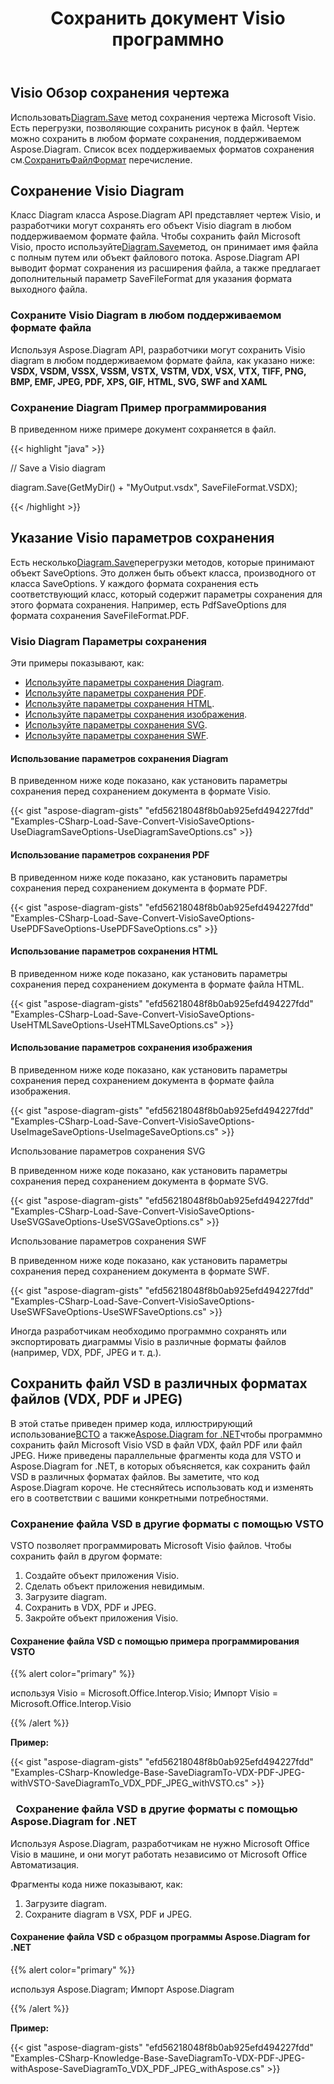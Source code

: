 ﻿---
title: Сохранить документ Visio программно
linktitle: Сохранить документ Visio
type: docs
weight: 30
url: /ru/net/save-visio-document/
description: На этой странице описывается, как сохранить документ Visio в файл, поток с библиотекой Aspose.Diagram.
---
## **Visio Обзор сохранения чертежа**
 Использовать[Diagram.Save]() метод сохранения чертежа Microsoft Visio. Есть перегрузки, позволяющие сохранить рисунок в файл. Чертеж можно сохранить в любом формате сохранения, поддерживаемом Aspose.Diagram. Список всех поддерживаемых форматов сохранения см.[СохранитьФайлФормат]() перечисление.
## **Сохранение Visio Diagram**
 Класс Diagram класса Aspose.Diagram API представляет чертеж Visio, и разработчики могут сохранять его объект Visio diagram в любом поддерживаемом формате файла. Чтобы сохранить файл Microsoft Visio, просто используйте[Diagram.Save]()метод, он принимает имя файла с полным путем или объект файлового потока. Aspose.Diagram API выводит формат сохранения из расширения файла, а также предлагает дополнительный параметр SaveFileFormat для указания формата выходного файла.
### **Сохраните Visio Diagram в любом поддерживаемом формате файла**
Используя Aspose.Diagram API, разработчики могут сохранить Visio diagram в любом поддерживаемом формате файла, как указано ниже:
**VSDX, VSDM, VSSX, VSSM, VSTX, VSTM, VDX, VSX, VTX, TIFF, PNG, BMP, EMF, JPEG, PDF, XPS, GIF, HTML, SVG, SWF and XAML**
### **Сохранение Diagram Пример программирования**
В приведенном ниже примере документ сохраняется в файл.

{{< highlight "java" >}}

 // Save a Visio diagram

diagram.Save(GetMyDir() + "MyOutput.vsdx", SaveFileFormat.VSDX);

{{< /highlight >}}
## **Указание Visio параметров сохранения**
 Есть несколько[Diagram.Save]()перегрузки методов, которые принимают объект SaveOptions. Это должен быть объект класса, производного от класса SaveOptions. У каждого формата сохранения есть соответствующий класс, который содержит параметры сохранения для этого формата сохранения. Например, есть PdfSaveOptions для формата сохранения SaveFileFormat.PDF.
### **Visio Diagram Параметры сохранения**
Эти примеры показывают, как:

- [Используйте параметры сохранения Diagram](https://docs.aspose.com/diagram/net/save-visio-document/).
- [Используйте параметры сохранения PDF](https://docs.aspose.com/diagram/net/save-visio-document/).
- [Используйте параметры сохранения HTML](https://docs.aspose.com/diagram/net/save-visio-document/).
- [Используйте параметры сохранения изображения](https://docs.aspose.com/diagram/net/save-visio-document/).
- [Используйте параметры сохранения SVG](https://docs.aspose.com/diagram/net/save-visio-document/).
- [Используйте параметры сохранения SWF](https://docs.aspose.com/diagram/net/save-visio-document/).
#### **Использование параметров сохранения Diagram**
В приведенном ниже коде показано, как установить параметры сохранения перед сохранением документа в формате Visio.

{{< gist "aspose-diagram-gists" "efd56218048f8b0ab925efd494227fdd" "Examples-CSharp-Load-Save-Convert-VisioSaveOptions-UseDiagramSaveOptions-UseDiagramSaveOptions.cs" >}}



#### **Использование параметров сохранения PDF**
В приведенном ниже коде показано, как установить параметры сохранения перед сохранением документа в формате PDF.

{{< gist "aspose-diagram-gists" "efd56218048f8b0ab925efd494227fdd" "Examples-CSharp-Load-Save-Convert-VisioSaveOptions-UsePDFSaveOptions-UsePDFSaveOptions.cs" >}}



#### **Использование параметров сохранения HTML**
В приведенном ниже коде показано, как установить параметры сохранения перед сохранением документа в формате файла HTML.

{{< gist "aspose-diagram-gists" "efd56218048f8b0ab925efd494227fdd" "Examples-CSharp-Load-Save-Convert-VisioSaveOptions-UseHTMLSaveOptions-UseHTMLSaveOptions.cs" >}}



#### **Использование параметров сохранения изображения**
В приведенном ниже коде показано, как установить параметры сохранения перед сохранением документа в формате файла изображения.



{{< gist "aspose-diagram-gists" "efd56218048f8b0ab925efd494227fdd" "Examples-CSharp-Load-Save-Convert-VisioSaveOptions-UseImageSaveOptions-UseImageSaveOptions.cs" >}}


Использование параметров сохранения SVG

В приведенном ниже коде показано, как установить параметры сохранения перед сохранением документа в формате SVG.

{{< gist "aspose-diagram-gists" "efd56218048f8b0ab925efd494227fdd" "Examples-CSharp-Load-Save-Convert-VisioSaveOptions-UseSVGSaveOptions-UseSVGSaveOptions.cs" >}}


Использование параметров сохранения SWF

В приведенном ниже коде показано, как установить параметры сохранения перед сохранением документа в формате SWF.

{{< gist "aspose-diagram-gists" "efd56218048f8b0ab925efd494227fdd" "Examples-CSharp-Load-Save-Convert-VisioSaveOptions-UseSWFSaveOptions-UseSWFSaveOptions.cs" >}}

Иногда разработчикам необходимо программно сохранять или экспортировать диаграммы Visio в различные форматы файлов (например, VDX, PDF, JPEG и т. д.).
## **Сохранить файл VSD в различных форматах файлов (VDX, PDF и JPEG)**
 В этой статье приведен пример кода, иллюстрирующий использование[ВСТО](https://docs.aspose.com/diagram/net/save-visio-document/) а также[Aspose.Diagram for .NET](https://docs.aspose.com/diagram/net)чтобы программно сохранить файл Microsoft Visio VSD в файл VDX, файл PDF или файл JPEG. Ниже приведены параллельные фрагменты кода для VSTO и Aspose.Diagram for .NET, в которых объясняется, как сохранить файл VSD в различных форматах файлов. Вы заметите, что код Aspose.Diagram короче. Не стесняйтесь использовать код и изменять его в соответствии с вашими конкретными потребностями.
### **Сохранение файла VSD в другие форматы с помощью VSTO**
VSTO позволяет программировать Microsoft Visio файлов. Чтобы сохранить файл в другом формате:

1. Создайте объект приложения Visio.
1. Сделать объект приложения невидимым.
1. Загрузите diagram.
1. Сохранить в VDX, PDF и JPEG.
1. Закройте объект приложения Visio.
#### **Сохранение файла VSD с помощью примера программирования VSTO**
{{% alert color="primary" %}} 

используя Visio = Microsoft.Office.Interop.Visio;
Импорт Visio = Microsoft.Office.Interop.Visio

{{% /alert %}} 

**Пример:**

{{< gist "aspose-diagram-gists" "efd56218048f8b0ab925efd494227fdd" "Examples-CSharp-Knowledge-Base-SaveDiagramTo-VDX-PDF-JPEG-withVSTO-SaveDiagramTo_VDX_PDF_JPEG_withVSTO.cs" >}}
### ` `**Сохранение файла VSD в другие форматы с помощью Aspose.Diagram for .NET**
Используя Aspose.Diagram, разработчикам не нужно Microsoft Office Visio в машине, и они могут работать независимо от Microsoft Office Автоматизация.

Фрагменты кода ниже показывают, как:

1. Загрузите diagram.
1. Сохраните diagram в VSX, PDF и JPEG.
#### **Сохранение файла VSD с образцом программы Aspose.Diagram for .NET**
{{% alert color="primary" %}} 

используя Aspose.Diagram;
Импорт Aspose.Diagram

{{% /alert %}} 

**Пример:**

{{< gist "aspose-diagram-gists" "efd56218048f8b0ab925efd494227fdd" "Examples-CSharp-Knowledge-Base-SaveDiagramTo-VDX-PDF-JPEG-withAspose-SaveDiagramTo_VDX_PDF_JPEG_withAspose.cs" >}}
